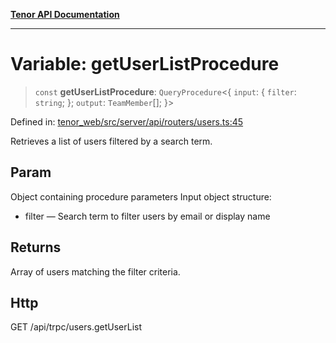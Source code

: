 [**Tenor API Documentation**](../../README.md)

***

# Variable: getUserListProcedure

> `const` **getUserListProcedure**: `QueryProcedure`\<\{ `input`: \{ `filter`: `string`; \}; `output`: `TeamMember`[]; \}\>

Defined in: [tenor\_web/src/server/api/routers/users.ts:45](https://github.com/Apantli/Tenor/blob/551fcec623199ab0ac9668d926e7d67c9012d18e/tenor_web/src/server/api/routers/users.ts#L45)

Retrieves a list of users filtered by a search term.

## Param

Object containing procedure parameters
Input object structure:
- filter — Search term to filter users by email or display name

## Returns

Array of users matching the filter criteria.

## Http

GET /api/trpc/users.getUserList
